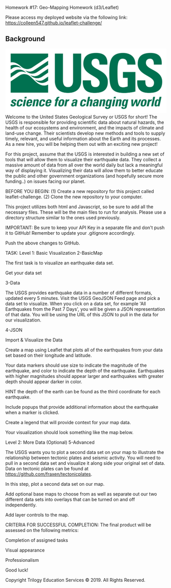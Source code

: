 Homework #17: Geo-Mapping Homework (d3/Leaflet)

Please access my deployed website via the following link: https://colleen547.github.io/leaflet-challenge/

## Background
![1-Logo](Images/1-Logo.png)
Welcome to the United States Geological Survey or USGS for short! The USGS is responsible for providing scientific data about natural hazards, the health of our ecosystems and environment, and the impacts of climate and land-use change. Their scientists develop new methods and tools to supply timely, relevant, and useful information about the Earth and its processes. As a new hire, you will be helping them out with an exciting new project!

For this project, assume that the USGS is interested in building a new set of tools that will allow them to visualize their earthquake data. They collect a massive amount of data from all over the world daily but lack a meaningful way of displaying it. Visualizing their data will allow them to better educate the public and other government organizations (and hopefully secure more funding..) on issues facing our planet.

BEFORE YOU BEGIN: 
(1) Create a new repository for this project called leaflet-challenge. 
(2) Clone the new repository to your computer.

This project utilizes both html and Javascript, so be sure to add all the necessary files. These will be the main files to run for analysis. Please use a directory structure similar to the ones used previously.

IMPORTANT: Be sure to keep your API Key in a separate file and don't push it to GitHub! Remember to update your .gitignore accordingly.

Push the above changes to GitHub.


TASK:
Level 1: Basic Visualization
2-BasicMap

The first task is to visualize an earthquake data set.

Get your data set

3-Data

The USGS provides earthquake data in a number of different formats, updated every 5 minutes. Visit the USGS GeoJSON Feed page and pick a data set to visualize. When you click on a data set, for example 'All Earthquakes from the Past 7 Days', you will be given a JSON representation of that data. You will be using the URL of this JSON to pull in the data for our visualization.

4-JSON

Import & Visualize the Data

Create a map using Leaflet that plots all of the earthquakes from your data set based on their longitude and latitude.

Your data markers should use size to indicate the magnitude of the earthquake, and color to indicate the depth of the earthquake. Earthquakes with higher magnitudes should appear larger and earthquakes with greater depth should appear darker in color.

HINT the depth of the earth can be found as the third coordinate for each earthquake.

Include popups that provide additional information about the earthquake when a marker is clicked.

Create a legend that will provide context for your map data.

Your visualization should look something like the map below.

Level 2: More Data (Optional)
5-Advanced

The USGS wants you to plot a second data set on your map to illustrate the relationship between tectonic plates and seismic activity. You will need to pull in a second data set and visualize it along side your original set of data. Data on tectonic plates can be found at https://github.com/fraxen/tectonicplates.

In this step, plot a second data set on our map.

Add optional base maps to choose from as well as separate out our two different data sets into overlays that can be turned on and off independently.

Add layer controls to the map.

CRITERIA FOR SUCCESSFUL COMPLETION:
The final product will be assessed on the following metrics:

Completion of assigned tasks

Visual appearance

Professionalism

Good luck!

Copyright
Trilogy Education Services © 2019. All Rights Reserved.
